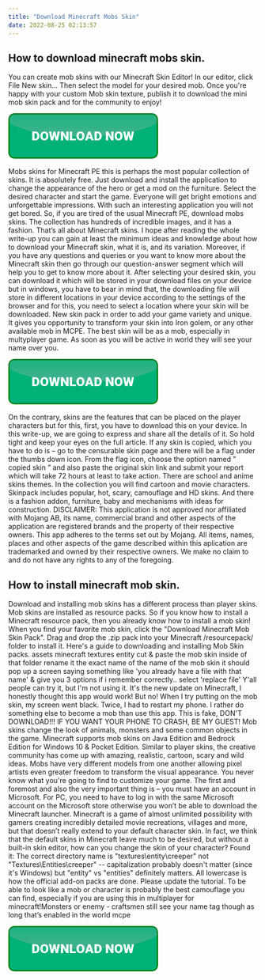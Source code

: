 ```yaml
---
title: "Download Minecraft Mobs Skin"
date: 2022-08-25 02:13:57
---
```


## How to download minecraft mobs skin.

You can create mob skins with our Minecraft Skin Editor! In our editor, click File New skin... Then select the model for your desired mob. Once you're happy with your custom Mob skin texture, publish it to download the mini mob skin pack and for the community to enjoy!

[![button](https://github.com/minecraftbay/minecraftbay.github.io/blob/main/dlbutton.png?raw=true)](https://minecraftsync.com/download-minecraft-skin)


Mobs skins for Minecraft PE this is perhaps the most popular collection of skins. It is absolutely free. Just download and install the application to change the appearance of the hero or get a mod on the furniture. Select the desired character and start the game. Everyone will get bright emotions and unforgettable impressions. With such an interesting application you will not get bored. So, if you are tired of the usual Minecraft PE, download mobs skins. The collection has hundreds of incredible images, and it has a fashion.
That’s all about Minecraft skins. I hope after reading the whole write-up you can gain at least the minimum ideas and knowledge about how to download your Minecraft skin, what it is, and its variation. Moreover, if you have any questions and queries or you want to know more about the Minecraft skin then go through our question-answer segment which will help you to get to know more about it.
After selecting your desired skin, you can download it which will be stored in your download files on your device but in windows, you have to bear in mind that, the downloading file will store in different locations in your device according to the settings of the browser and for this, you need to select a location where your skin will be downloaded.
New skin pack in order to add your game variety and unique. It gives you opportunity to transform your skin into Iron golem, or any other available mob in MCPE. The best skin will be as a mob, especially in multyplayer game. As soon as you will be active in world they will see your name over you.

[![button](https://github.com/minecraftbay/minecraftbay.github.io/blob/main/dlbutton.png?raw=true)](https://minecraftsync.com/download-minecraft-skin)


On the contrary, skins are the features that can be placed on the player characters but for this, first, you have to download this on your device. In this write-up, we are going to express and share all the details of it. So hold tight and keep your eyes on the full article.
If any skin is copied, which you have to do is – go to the censurable skin page and there will be a flag under the thumbs down icon. From the flag icon, choose the option named ” copied skin ” and also paste the original skin link and submit your report which will take 72 hours at least to take action.
There are school and anime skins themes. In the collection you will find cartoon and movie characters. Skinpack includes popular, hot, scary, camouflage and HD skins. And there is a fashion addon, furniture, baby and mechanisms with ideas for construction.
DISCLAIMER: This application is not approved nor affiliated with Mojang AB, its name, commercial brand and other aspects of the application are registered brands and the property of their respective owners. This app adheres to the terms set out by Mojang. All items, names, places and other aspects of the game described within this aplication are trademarked and owned by their respective owners. We make no claim to and do not have any rights to any of the foregoing.

## How to install minecraft mob skin.

Download and installing mob skins has a different process than player skins. Mob skins are installed as resource packs. So if you know how to install a Minecraft resource pack, then you already know how to install a mob skin! When you find your favorite mob skin, click the "Download Minecraft Mob Skin Pack". Drag and drop the .zip pack into your Minecraft /resourcepack/ folder to install it. Here's a guide to downloading and installing Mob Skin packs.
assets minecraft textures entity cut & paste the mob skin inside of that folder rename it the exact name of the name of the mob skin it should pop up a screen saying something like 'you already have a file with that name' & give you 3 options if i remember correctly.. select 'replace file'
Y'all people can try it, but I'm not using it. It's the new update on Minecraft, I honestly thought this app would work! But no! When I try putting on the mob skin, my screen went black. Twice, I had to restart my phone. I rather do something else to become a mob than use this app. This is fake, DON'T DOWNLOAD!!! IF YOU WANT YOUR PHONE TO CRASH, BE MY GUEST!
Mob skins change the look of animals, monsters and some common objects in the game. Minecraft supports mob skins on Java Edition and Bedrock Edition for Windows 10 & Pocket Edition. Similar to player skins, the creative community has come up with amazing, realistic, cartoon, scary and wild ideas. Mobs have very different models from one another allowing pixel artists even greater freedom to transform the visual appearance. You never know what you're going to find to customize your game.
The first and foremost and also the very important thing is – you must have an account in Microsoft. For PC, you need to have to log in with the same Microsoft account on the Microsoft store otherwise you won’t be able to download the Minecraft launcher.
Minecraft is a game of almost unlimited possibility with gamers creating incredibly detailed movie recreations, villages and more, but that doesn’t really extend to your default character skin. In fact, we think that the default skins in Minecraft leave much to be desired, but without a built-in skin editor, how can you change the skin of your character?
Found it: The correct directory name is "textures\entity\creeper" not "Textures\Entities\creeper" -- capitalization probably doesn't matter (since it's Windows) but "entity" vs "entities" definitely matters. All lowercase is how the official add-on packs are done.
Please update the tutorial.
To be able to look like a mob or character is probably the best camouflage you can find, especially if you are using this in multiplayer for minecraft!Monsters or enemy - craftsmen still see your name tag though as long that’s enabled in the world mcpe


[![button](https://github.com/minecraftbay/minecraftbay.github.io/blob/main/dlbutton.png?raw=true)](https://minecraftsync.com/download-minecraft-skin)